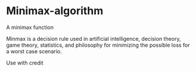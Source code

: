 # Minimax-algorithm
A minimax function

Minmax is a decision rule used in artificial intelligence, decision theory, game theory, statistics, and philosophy for minimizing the possible loss for a worst case scenario.

Use with credit
